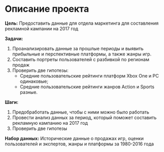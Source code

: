 # Описание проекта

**Цель:** Предоставить данные для отдела маркетинга для составления рекламной кампании на 2017 год

**Задачи:** 
1. Проанализировать данные за прошлые периоды и выявить прибыльные и перспективные платформы, а также жанры игр. 
2. Составить портреты пользователей с разбивкой по регионам продаж
3. Проверить две гипотезы: 
    - Средние пользовательские рейтинги платформ Xbox One и PC одинаковые;
    - Средние пользовательские рейтинги жанров Action и Sports разные.
    
**Шаги:** 
1. Предобработать данные, чтобы с ними можно было работать
2. Провести анализ данных за период, который поможет составить рекламную кампанию на 2017 год
3. Проверить две гипотезы

**Набор данных:** Исторические данные о продажах игр, оценки пользователей и экспертов, жанры и платформы за 1980-2016 года

